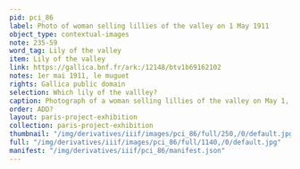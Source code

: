 ```yaml
---
pid: pci_86
label: Photo of woman selling lillies of the valley on 1 May 1911
object_type: contextual-images
note: 235-59
word_tag: Lily of the valley
item: Lily of the valley
link: https://gallica.bnf.fr/ark:/12148/btv1b69162102
notes: 1er mai 1911, le muguet
rights: Gallica public domain
selection: Which lily of the vallley?
caption: Photograph of a woman selling lillies of the valley on May 1, 1911
order: ADD?
layout: paris-project-exhibition
collection: paris-project-exhibition
thumbnail: "/img/derivatives/iiif/images/pci_86/full/250,/0/default.jpg"
full: "/img/derivatives/iiif/images/pci_86/full/1140,/0/default.jpg"
manifest: "/img/derivatives/iiif/pci_86/manifest.json"
---
```

